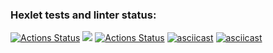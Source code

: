 ### Hexlet tests and linter status:
[![Actions Status](https://github.com/lstepanova3/frontend-project-lvl1/workflows/hexlet-check/badge.svg)](https://github.com/lstepanova3/frontend-project-lvl1/actions)
<a href="https://codeclimate.com/github/codeclimate/codeclimate/maintainability"><img src="https://api.codeclimate.com/v1/badges/a99a88d28ad37a79dbf6/maintainability" /></a>
[![Actions Status](https://github.com/lstepanova3/frontend-project-lvl1/workflows/Node_CI/badge.svg)](https://github.com/lstepanova3/frontend-project-lvl1/actions)
[![asciicast](https://asciinema.org/a/jHypCsb8dw48Xn68NRMgYj8fw.svg)](https://asciinema.org/a/jHypCsb8dw48Xn68NRMgYj8fw)
[![asciicast](https://asciinema.org/a/XRnaFRqBn6hp36mTpr4zBGMWn.svg)](https://asciinema.org/a/XRnaFRqBn6hp36mTpr4zBGMWn)
